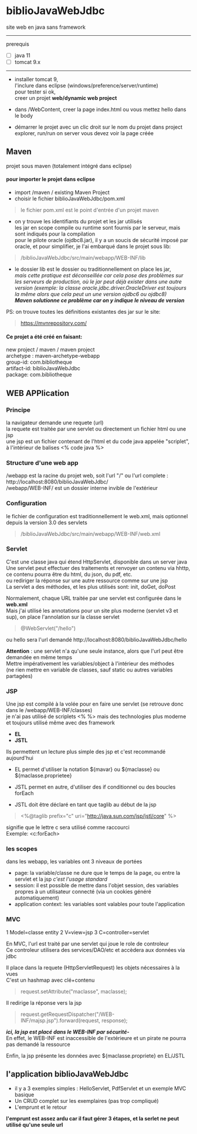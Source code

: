 # biblioJavaWebJdbc
site web en java sans framework

-----------------------------

prerequis
- [ ] java 11
- [ ] tomcat 9.x
-----------------------------
* installer tomcat 9,  
l'inclure dans eclipse (windows/preference/server/runtime)  
pour tester si ok,  
creer un projet **web/dynamic web project**  

* dans /WebContent, creer la page index.html ou vous mettez hello dans le body
* démarrer le projet avec un clic droit sur le nom du projet dans project explorer, run/run on server
vous devez voir la page créée

## Maven
projet sous maven (totalement intégré dans eclipse)

#### pour importer le projet dans eclipse
* import /maven / existing Maven Project  
* choisir le fichier biblioJavaWebJdbc/pom.xml  

> le fichier pom.xml est le point d'entrée d'un projet maven

* on y trouve les identifiants du projet et les jar utilisés  
les jar en scope compile ou runtime sont fournis par le serveur, mais sont indiqués pour la compilation  
pour le pilote oracle (ojdbc8.jar), il y a un soucis de sécurité imposé par oracle, et pour simplifier, je l'ai embarqué dans le projet 
sous lib:
> /biblioJavaWebJdbc/src/main/webapp/WEB-INF/lib  
* le dossier lib est le dossier ou traditionnellement on place les jar,  
_mais cette pratique est déconseillée car cela pose des problèmes sur les serveurs de production, où le jar peut déjà exister dans une autre version (exemple: la classe oracle.jdbc.driver.OracleDriver est toujours la même alors que cela peut un une version ojdbc6 ou ojdbc8)_  
**_Maven solutionne ce problème car on y indique le niveau de version_**

PS: on trouve toutes les définitions existantes des jar sur le site:
> https://mvnrepository.com/ 

#### Ce projet a été créé en faisant:
new project / maven / maven project  
archetype : maven-archetype-webapp  
group-id: com.bibliotheque  
artifact-id: biblioJavaWebJdbc  
package: com.bibliotheque  

## WEB APPlication
### Principe
la navigateur demande une requete (url)  
la requete est traitée par une servlet ou directement un fichier html ou une jsp  
une jsp est un fichier contenant de l'html et du code java appelée "scriplet", à l'intérieur de balises <% code java %>  

### Structure d'une web app
/webapp est la racine du projet web, soit l'url "/" ou l'url complete : http://localhost:8080/biblioJavaWebJdbc/  
/webapp/WEB-INF/ est un dossier interne invible de l'extérieur  

### Configuration
le fichier de configuration est traditionnellement le web.xml, mais optionnel depuis la version 3.0 des servlets  
> /biblioJavaWebJdbc/src/main/webapp/WEB-INF/web.xml  

### Servlet
C'est une classe java qui étend HttpServlet, disponible dans un server java  
Une servlet peut effectuer des traitements et renvoyer un contenu via hhttp, ce contenu pourra être du html, du json, du pdf, etc.  
ou rediriger la réponse sur une autre ressource comme sur une jsp  
La servlet a des méthodes, et les plus utilisés sont: init, doGet, doPost  

Normalement, chaque URL traitée par une servlet est configurée dans le **web.xml**  
Mais j'ai utilisé les annotations pour un site plus moderne (servlet v3 et sup), on place l'annolation sur la classe servlet  
> @WebServlet("/hello")  

ou hello sera l'url demandé http://localhost:8080/biblioJavaWebJdbc/hello

**Attention** : une servlet n'a qu'une seule instance, alors que l'url peut être demandée en même temps  
Mettre impérativement les variables/object à l'intérieur des méthodes  
(ne rien mettre en variable de classes, sauf static ou autres variables partagées)  

### JSP
Une jsp est compilé à la volée pour en faire une servlet (se retrouve donc dans le /webapp/WEB-INF/classes)  
je n'ai pas utilisé de scriplets <% %> mais des technologies plus moderne et toujours utilisé même avec des framework  
* **EL**  
* **JSTL**

Ils permettent un lecture plus simple des jsp et c'est recommandé aujourd'hui

* EL permet d'utiliser la notation ${mavar} ou ${maclasse} ou ${maclasse.proprietee}
* JSTL permet en autre, d'utiliser des if conditionnel ou des boucles forEach

* JSTL doit être déclaré en tant que taglib au début de la jsp
> <%@taglib prefix="c" uri="http://java.sun.com/jsp/jstl/core" %>  

signifie que le lettre c sera utilisé comme raccourci  
Exemple: <c:forEach>  

### les scopes
dans les webapp, les variables ont 3 niveaux de portées
* page: la variable/classe ne dure que le temps de la page, ou entre la servlet et la jsp
_c'est l'usage standard_
* session: il est possible de mettre dans l'objet session, des variables propres à un utilisateur connecté (via un cookies généré automatiquement)
* application context: les variables sont valables pour toute l'application

### MVC
1 Model=classe entity
2 V=view=jsp
3 C=controller=servlet

En MVC, l'url est traité par une servlet qui joue le role de controleur  
Ce controleur utilisera des services/DAO/etc et accèdera aux données via jdbc  

Il place dans la requete (HttpServletRequest) les objets nécessaires à la vues  
 C'est un hashmap avec clé+contenu  
 > request.setAttribute("maclasse", maclasse);

Il redirige la réponse vers la jsp  
> request.getRequestDispatcher("/WEB-INF/majsp.jsp").forward(request, response);	

**_ici, la jsp est placé dans le WEB-INF par sécurité-_**  
En effet, le WEB-INF est inaccessible de l'extérieure et un pirate ne pourra pas demandé la ressource  

Enfin, la jsp présente les données avec ${maclasse.propriete} en EL/JSTL  

## l'application biblioJavaWebJdbc
* il y a 3 exemples simples : HelloServlet, PdfServlet et un exemple MVC basique
* Un CRUD complet sur les exemplaires (pas trop compliqué)  
* L'emprunt et le retour  

__l'emprunt est assez ardu car il faut gérer 3 étapes, et la serlet ne peut utilisé qu'une seule url__








